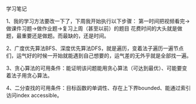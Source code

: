 学习笔记


1、我的学习方法要改一下了，下周我开始执行以下步骤：
    第一时间把视频看完->做课件习题->做作业题->复习上周（甚至以前）的题目
    花费时间的大头就是做题，最重要还是做题。而最缺的，还是时间。
    
2、广度优先算法BFS、深度优先算法DFS，就是遍历，变着法子遍历一遍节点们，运气好的时候一开始就能遇到自己想要的，运气差的无外乎就是全部找一遍。

3、贪心算法的可用条件：能证明该问题能用贪心算法（可达到最优）、可能要变着法子用贪心算法。

4、二分查找的可用条件：目标函数的单调性、存在上下界bounded、能通过索引访问index accessible。

